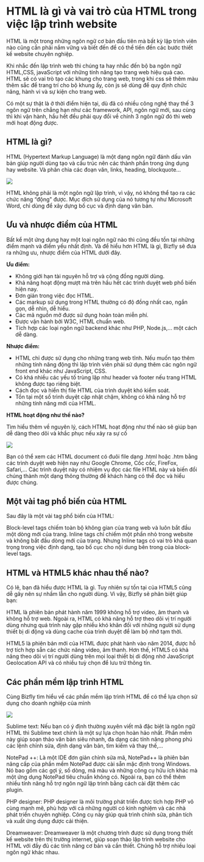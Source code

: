 # HTML là gì và vai trò của HTML trong việc lập trình website

HTML là một trong những ngôn ngữ cơ bản đầu tiên mà bất kỳ lập trình viên nào cũng cần phải nắm vững và biết đến để có thể tiến đến các bước thiết kế website chuyên nghiệp.

Khi nhắc đến lập trình web thì chúng ta hay nhắc đến bộ ba ngôn ngữ  HTML,CSS, javaScript với những tính năng tạo trang web hiệu quả cao. HTML sẽ có vai trò tạo các khung cho trang web, trong khi css sẽ thêm màu thêm sắc để trang trí cho bộ khung ấy, còn js sẽ dùng để quy định chức năng, hành vi và sự kiện cho trang web. 

Có một sự thật là ở thời điểm hiện tại, dù đã có nhiều công nghệ thay thế 3 ngôn ngữ trên chẳng hạn như các framework, API, ngôn ngữ mới, sau cùng thì khi vận hành, hầu hết đều phải quy đổi về chính 3 ngôn ngữ đó thì web mới hoạt động được.  

## HTML là gì?

HTML (Hypertext Markup Language) là một dạng ngôn ngữ đánh dấu văn bản giúp người dùng tạo và cấu trúc nên các thành phần trong ứng dụng hay website. Và phân chia các đoạn văn, links, heading, blockquote...

![](/pictures/htm16157917934978.jpg)

HTML không phải là một ngôn ngữ lập trình, vì vậy, nó không thể tạo ra các chức năng “động" được. Mục đích sử dụng của nó tương tự như Microsoft Word, chỉ dùng để xây dựng bố cục và định dạng văn bản.

## Ưu và nhược điểm của HTML 

Bất kể một ứng dụng hay một loại ngôn ngữ nào thì cũng đều tồn tại những điểm mạnh và điểm yếu nhất định. Và để hiểu hơn HTML là gì, Bizfly sẽ đưa ra những ưu, nhược điểm của HTML dưới đây.

__Ưu điểm:__

- Không giới hạn tài nguyên hỗ trợ và cộng đồng người dùng.
- Khả năng hoạt động mượt mà trên hầu hết các trình duyệt web phổ biến hiện nay.
- Đơn giản trong việc đọc HTML.
- Các markup sử dụng trong HTML thường có độ đồng nhất cao, ngắn gọn, dễ nhìn, dễ hiểu.
- Các mã nguồn mở được sử dụng hoàn toàn miễn phí.
- Được vận hành bởi W3C, HTML chuẩn web.
- Tích hợp các loại ngôn ngữ backend khác như PHP, Node.js,... một cách dễ dàng.

__Nhược điểm:__

- HTML chỉ được sử dụng cho những trang web tĩnh. Nếu muốn tạo thêm những tính năng động thì lập trình viên phải sử dụng thêm các ngôn ngữ front end khác như JavaScript, CSS.
- Có khá nhiều các yếu tố trùng lặp như header và footer nếu trang HTML không được tạo riêng biệt.
- Cách đọc và hiển thị file HTML của trình duyệt khó kiểm soát.
- Tồn tại một số trình duyệt cập nhật chậm, không có khả năng hỗ trợ những tính năng mới của HTML.

__HTML hoạt động như thế nào?__

Tìm hiểu thêm về nguyên lý, cách HTML hoạt động như thế nào sẽ giúp bạn dễ dàng theo dõi và khắc phục nếu xảy ra sự cố

![](/pictures/htm16157919239459.jpg)

Bạn có thể xem các HTML document có đuôi file dạng .html hoặc .htm bằng các trình duyệt web hiện nay như Google Chrome, Cốc cốc, FireFox, Safari,... Các trình duyệt này có nhiệm vụ đọc các file HTML này và biến đổi chúng thành một dạng thông thường để khách hàng có thể đọc và hiểu được chúng.

## Một vài tag phổ biến của HTML 

Sau đây là một vài tag phổ biến của HTML: 

Block-level tags chiếm toàn bộ không gian của trang web và luôn bắt đầu một dòng mới của trang.
Inline tags chỉ chiếm một phần nhỏ trong website và không bắt đầu dòng mới của trang. Nhưng Inline tags có vai trò khá quan trọng trong việc định dạng, tạo bố cục cho nội dung bên trong của block-level tags.

## HTML và HTML5 khác nhau thế nào? 
Có lẽ, bạn đã hiểu được HTML là gì. Tuy nhiên sự tồn tại của HTML5 cũng dễ gây nên sự nhầm lẫn cho người dùng. Vì vậy, Bizfly sẽ phân biệt giúp bạn:

HTML là phiên bản phát hành năm 1999 không hỗ trợ video, âm thanh và không hỗ trợ web. Ngoài ra, HTML có khả năng hỗ trợ theo dõi vị trí người dùng nhưng quá trình này gặp nhiều khó khăn đối với những người sử dụng thiết bị di động và dùng cache của trình duyệt để làm bộ nhớ tạm thời.

HTML5 là phiên bản mới của HTML được phát hành vào năm 2014, được hỗ trợ tích hợp sẵn các chức năng video, âm thanh. Hơn thế, HTML5 có khả năng theo dõi vị trí người dùng trên mọi loại thiết bị di động nhờ JavaScript Geolocation API và có nhiều tuỳ chọn để lưu trữ thông tin.


## Các phần mềm lập trình HTML
Cùng Bizfly tìm hiểu về các phần mềm lập trình HTML để có thể lựa chọn sử dụng cho doanh nghiệp của mình

![](/pictures/htm16157922502927.jpg)

Sublime text: Nếu bạn có ý định thường xuyên viết mã đặc biệt là ngôn ngữ HTML thì Sublime text chính là một sự lựa chọn hoàn hảo nhất. Phần mềm này giúp soạn thảo văn bản siêu nhanh, đa dạng các tính năng phong phú các lệnh chỉnh sửa, định dạng văn bản, tìm kiếm và thay thế,...

NotePad ++: Là một IDE đơn giản chỉnh sửa mã, NotePad++ là phiên bản nâng cấp của phần mềm NotePad được cài sẵn mặc định trong Windows. Nó bao gồm các gợi ý, số dòng, mã màu và những công cụ hữu ích khác mà một ứng dụng NotePad tiêu chuẩn không có. Ngoài ra, bạn có thể thêm nhiều tính năng hỗ trợ ngôn ngữ lập trình bằng cách cài đặt thêm các plugin.

PHP designer: PHP designer là môi trường phát triển được tích hợp PHP vô cùng mạnh mẽ, phù hợp với cả những người có kinh nghiệm và các nhà phát triển chuyên nghiệp. Công cụ này giúp quá trình chỉnh sửa, phân tích và xuất ứng dụng được cải thiện.

Dreamweaver: Dreamweaver là một chương trình được sử dụng trong thiết kế website trên thị trường internet, giúp soạn thảo lập trình website cho HTML với đầy đủ các tính năng cơ bản và cần thiết. Chúng hỗ trợ nhiều loại ngôn ngữ khác nhau.
